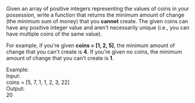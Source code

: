 Given an array of positive integers representing the values of coins in your possession, write a function that returns the minimum amount of change (the minimum sum of money) that you **cannot** create. The given coins can have any positive integer value and aren't necessarily unique (i.e., you can have multiple coins of the same value).

For example, if you're given **coins = [1, 2, 5]**, the minimum amount of change that you can't create is **4**. If you're given no coins, the minimum amount of change that you can't create is **1**.

Example:<br>
Input:<br>
coins = [5, 7, 1, 1, 2, 3, 22]<br>
Output:<br>
20
